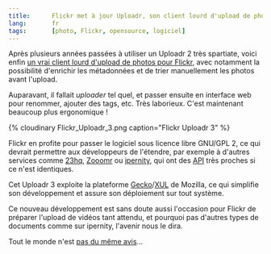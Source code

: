 ```yaml
---
title:      Flickr met à jour Uploadr, son client lourd d'upload de photos
lang:       fr
tags:       [photo, Flickr, opensource, logiciel]
---
```


Après plusieurs années passées à utiliser un Uploadr 2 très spartiate, voici enfin [un vrai client lourd d'upload de photos pour Flickr](http://blog.flickr.com/en/2007/12/13/introducing-the-all-new-flickr-uploadr-30/), avec notamment la possibilité d'enrichir les métadonnées et de trier manuellement les photos avant l'upload.

Auparavant, il fallait *uploader* tel quel, et passer ensuite en interface web pour renommer, ajouter des tags, etc. Très laborieux. C'est maintenant beaucoup plus ergonomique !

{% cloudinary Flickr_Uploadr_3.png caption="Flickr Uploadr 3" %}

Flickr en profite pour passer le logiciel sous licence libre GNU/GPL 2, ce qui devrait permettre aux développeurs de l'étendre, par exemple à d'autres services comme [23hq](/2005/09/23-un-remplacant-potentiel-de-flickr.html), [Zooomr](http://www.zooomr.com/) ou [ipernity](http://www.ipernity.com/), qui ont des [API](http://www.flickr.com/services/) très proches si ce n'est identiques.

Cet Uploadr 3 exploite la plateforme [Gecko](http://fr.wikipedia.org/wiki/Gecko_%28moteur_de_rendu%29)/[XUL](http://fr.wikipedia.org/wiki/XUL) de Mozilla, ce qui simplifie son développement et assure son déploiement sur tout système.

Ce nouveau développement est sans doute aussi l'occasion pour Flickr de préparer l'upload de vidéos tant attendu, et pourquoi pas d'autres types de documents comme sur ipernity, l'avenir nous le dira.

Tout le monde n'est [pas du même avis](http://chucker.mystfans.com/2007/12/14/xul-boo-flickr.entry)...
